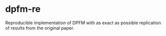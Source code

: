 # dpfm-re
Reproducible implementation of DPFM with as exact as possible replication of results from the original paper.

